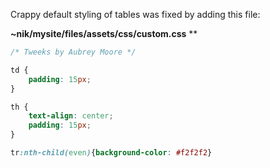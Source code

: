 <!-- 
.. title: Tweeking Nikola CSS to Improve Table Display
.. slug: tweeking-nikola-css-to-improve-table-display
.. date: 2017-02-20 19:28:56 UTC+10:00
.. tags: Nikola, css
.. category: 
.. link: 
.. description: 
.. type: text
-->

Crappy default styling of tables was fixed by adding this file:

**~nik/mysite/files/assets/css/custom.css** **
~~~css
/* Tweeks by Aubrey Moore */

td {
	padding: 15px;
}

th {
	text-align: center;
	padding: 15px;
}

tr:nth-child(even){background-color: #f2f2f2}
~~~



